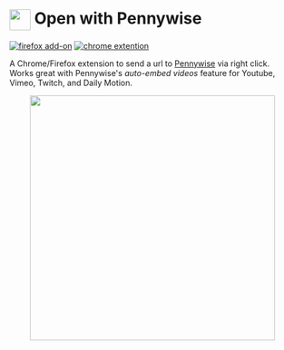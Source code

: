 # <img src="https://i.imgur.com/bKsns66.png" height="37" style="vertical-align: middle;"> Open with Pennywise

[![firefox add-on][firefox-badge]](https://addons.mozilla.org/en-GB/firefox/addon/open_with_pennywise)
[![chrome extention][chrome-badge]](https://chrome.google.com/webstore/detail/open_with_pennywise)


A Chrome/Firefox extension to send a url to [Pennywise](https://github.com/kamranahmedse/pennywise)
via right click. Works great with Pennywise's _auto-embed videos_ feature for
Youtube, Vimeo, Twitch, and Daily Motion.


[firefox-badge]: https://img.shields.io/badge/firefox-555555.svg?logo=Mozilla%20Firefox
[chrome-badge]: https://img.shields.io/badge/chrome-555555.svg?logo=Google%20Chrome&logoColor=whitesmoke

<p align="center">
  <a href="https://i.imgur.com/INueYnn.gif">
    <img src="https://i.imgur.com/RrItEJz.gif" width="432">
  </a>
</p>
